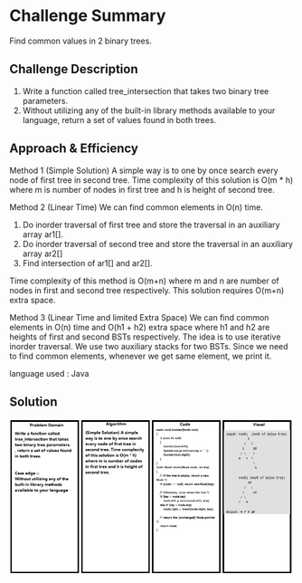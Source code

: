 # Challenge Summary
Find common values in 2 binary trees.

## Challenge Description
1. Write a function called tree_intersection that takes two binary tree parameters.
2. Without utilizing any of the built-in library methods available to your language, return a set of values found in both trees.

## Approach & Efficiency
Method 1 (Simple Solution) A simple way is to one by once search every node of first tree in second tree. Time complexity of this solution is O(m * h) where m is number of nodes in first tree and h is height of second tree.

Method 2 (Linear Time) We can find common elements in O(n) time.
1) Do inorder traversal of first tree and store the traversal in an auxiliary array ar1[].
2) Do inorder traversal of second tree and store the traversal in an auxiliary array ar2[]
3) Find intersection of ar1[] and ar2[].

Time complexity of this method is O(m+n) where m and n are number of nodes in first and second tree respectively. This solution requires O(m+n) extra space.

Method 3 (Linear Time and limited Extra Space) We can find common elements in O(n) time and O(h1 + h2) extra space where h1 and h2 are heights of first and second BSTs respectively.
The idea is to use iterative inorder traversal. We use two auxiliary stacks for two BSTs. Since we need to find common elements, whenever we get same element, we print it.

language used : Java

## Solution
![WhiteBoard](uml32new.png)
